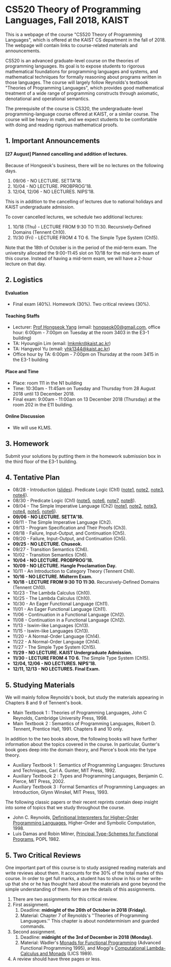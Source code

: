 # CS520 Theory of Programming Languages, Fall 2018, KAIST 

This is a webpage of the course "CS520 Theory of Programming Languages", which is offered at the KAIST CS department in the fall of 2018. The webpage will contain links to course-related materials and announcements.

CS520 is an advanced graduate-level course on the theories of programming languages. Its goal is to expose students to rigorous mathematical foundations for programming languages and systems, and mathematical techniques for formally reasoning about  programs written in those languages. The course will largely follow Reynolds's textbook "Theories of Programming Languages", which provides good mathematical treatment of a wide range of programming constructs through axiomatic, denotational and operational semantics. 

The prerequisite of the course is CS320, the undergraduate-level programming-language course offered at KAIST, or a similar course. The course will be heavy in math, and we expect students to be comfortable with doing and reading rigorous mathematical proofs. 

## 1. Important Announcements

#### [27 August] Planned cancelling and addition of lectures.

Because of Hongseok's business, there will be no lectures on the following days.

1. 09/06 - NO LECTURE. SETTA'18.
2. 10/04 - NO LECTURE. PROBPROG'18.
3. 12/04, 12/06 - NO LECTURES. NIPS'18.

This is in addition to the cancelling of lectures due to national holidays and KAIST undergraduate admission. 

To cover cancelled lectures, we schedule two additional lectures:

1. 10/18 (Thu) - LECTURE FROM 9:30 TO 11:30. Recursively-Defined Domains (Tennent Ch10). 
2. 11/30 (Fri) - LECTURE FROM 4 TO 6. The Simple Type System (Ch15). 

Note that the 18th of October is in the period of the mid-term exam. The university allocated the 9:00-11:45 slot on 10/18 for the mid-term exam of this course. Instead of having a mid-term exam, we will have a 2-hour lecture on that day.

## 2. Logistics

#### Evaluation

* Final exam (40%). Homework (30%). Two critical reviews (30%).

#### Teaching Staffs

* Lecturer: [Prof Hongseok Yang](https://cs.kaist.ac.kr/people/view?idx=552&kind=faculty&menu=160) (email: hongseok00@gmail.com, office hour: 6:00pm - 7:00pm on Tuesday at the room 3403 in the E3-1 building)
* TA: Hyoungjin Lim (email: lmkmkr@kaist.ac.kr)
* TA: Hangyeol Yu (email: yhk1344@kaist.ac.kr)
* Office hour by TA: 6:00pm - 7:00pm on Thursday at the room 3415 in the E3-1 building

#### Place and Time

* Place: room 111 in the N1 building
* Time: 10:30am - 11:45am on Tuesday and Thursday from 28 August 2018 until 13 December 2018.
* Final exam: 9:00am - 11:00am on 13 December 2018 (Thursday) at the room 202 in the E11 building.

#### Online Discussion

* We will use KLMS. 

## 3. Homework

Submit your solutions by putting them in the homework submission box in the third floor of the E3-1 building.

## 4. Tentative Plan

* 08/28 - Introduction ([slides](https://github.com/hongseok-yang/graduatePL18/blob/master/Lectures/Lecture1/Lecture1.pdf)). Predicate Logic (Ch1) ([note1](https://github.com/hongseok-yang/graduatePL18/blob/master/Lectures/Lecture2/note1.jpg), [note2](https://github.com/hongseok-yang/graduatePL18/blob/master/Lectures/Lecture2/note2.jpg), [note3](https://github.com/hongseok-yang/graduatePL18/blob/master/Lectures/Lecture2/note3.jpg), [note4](https://github.com/hongseok-yang/graduatePL18/blob/master/Lectures/Lecture2/note4.jpg)).
* 08/30 - Predicate Logic (Ch1) ([note5](https://github.com/hongseok-yang/graduatePL18/blob/master/Lectures/Lecture2/note5.jpg), [note6](https://github.com/hongseok-yang/graduatePL18/blob/master/Lectures/Lecture2/note6.jpg), [note7](https://github.com/hongseok-yang/graduatePL18/blob/master/Lectures/Lecture2/note7.jpg), [note8](https://github.com/hongseok-yang/graduatePL18/blob/master/Lectures/Lecture2/note8.jpg)).
* 09/04 - The Simple Imperative Language (Ch2) ([note1](https://github.com/hongseok-yang/graduatePL18/blob/master/Lectures/Lecture3/note1.jpg), [note2](https://github.com/hongseok-yang/graduatePL18/blob/master/Lectures/Lecture3/note2.jpg), [note3](https://github.com/hongseok-yang/graduatePL18/blob/master/Lectures/Lecture3/note3.jpg), [note4](https://github.com/hongseok-yang/graduatePL18/blob/master/Lectures/Lecture3/note4.jpg), [note5](https://github.com/hongseok-yang/graduatePL18/blob/master/Lectures/Lecture3/note5.jpg), [note6](https://github.com/hongseok-yang/graduatePL18/blob/master/Lectures/Lecture3/note6.jpg)).
* __**09/06 - NO LECTURE. SETTA'18.**__
* 09/11 - The Simple Imperative Language (Ch2).
* 09/13 - Program Specification and Their Proofs (Ch3).
* 09/18 - Failure, Input-Output, and Continuation (Ch5).
* 09/20 - Failure, Input-Output, and Continuation (Ch5).
* __**09/25 - NO LECTURE. Chuseok.**__
* 09/27 - Transition Semantics (Ch6).
* 10/02 - Transition Semantics (Ch6).
* __**10/04 - NO LECTURE. PROBPROG'18.**__
* __**10/09 - NO LECTURE. Hangle Proclamation Day.**__
* 10/11 - An Introduction to Category Theory (Tennent Ch8).
* __**10/16 - NO LECTURE. Midterm Exam.**__
* __**10/18 - LECTURE FROM 9:30 TO 11:30.**__ Recursively-Defined Domains (Tennent Ch10). 
* 10/23 - The Lambda Calculus (Ch10).
* 10/25 - The Lambda Calculus (Ch10). 
* 10/30 - An Eager Functional Language (Ch11).
* 11/01 - An Eager Functional Language (Ch11).
* 11/06 - Continuation in a Functional Language (Ch12).
* 11/08 - Continuation in a Functional Language (Ch12).
* 11/13 - Iswim-like Languages (Ch13).
* 11/15 - Iswim-like Languages (Ch13).
* 11/20 - A Normal-Order Language (Ch14).
* 11/22 - A Normal-Order Language (Ch14).
* 11/27 - The Simple Type System (Ch15).
* __**11/29 - NO LECTURE. KAIST Undergraduate Admission.**__
* __**11/30 - LECTURE FROM 4 TO 6.**__ The Simple Type System (Ch15). 
* __**12/04, 12/06 - NO LECTURES. NIPS'18.**__
* __**12/11, 12/13 - NO LECTURES. Final Exam.**__

## 5. Studying Materials

We will mainly follow Reynolds's book, but study the materials appearing in Chapters 8 and 9 of Tennent's book.

* Main Textbook 1 : Theories of Programming Languages, John C Reynolds, Cambridge University Press, 1998. 
* Main Textbook 2 : Semantics of Programming Languages, Robert D. Tennent, Prentice Hall, 1991. Chapters 8 and 10 only.

In addition to the two books above, the following books will have further information about the topics covered in the course. In particular, Gunter's book goes deep into the domain theory, and Pierce's book into the type theory.

* Auxiliary Textbook 1 : Semantics of Programming Languages: Structures and Techniques, Carl A. Gunter, MIT Press, 1992.
* Auxiliary Textbook 2 : Types and Programming Languages, Benjamin C. Pierce, MIT Press, 2002.
* Auxiliary Textbook 3 : Formal Semantics of Programming Languages: an Introduction, Glynn Winskel, MIT Press, 1993.

The following classic papers or their recent reprints contain deep insight into some of topics that we study throughout the course.

* John C. Reynolds, [Definitional Interpreters for Higher-Order Programming Languages](https://doi.org/10.1023/A:1010027404223), Higher-Order and Symbolic Computation, 1998. 
* Luis Damas and Robin Milner, [Principal Type-Schemes for Functional Programs](http://delivery.acm.org/10.1145/590000/582176/p207-damas.pdf?ip=143.248.139.205&id=582176&acc=ACTIVE%20SERVICE&key=0EC22F8658578FE1%2E7500FBAD1E9579D9%2E4D4702B0C3E38B35%2E4D4702B0C3E38B35&__acm__=1535179405_6f0967c345266d3a1429bb43f9add160), POPL 1982.

## 5. Two Critical Reviews

One important part of this course is to study assigned reading materials and write reviews about them. It accounts for the 30% of the total marks of this course. In order to get full marks, a student has to show in his or her write-up that she or he has thought hard about the materials and gone beyond the simple understanding of them. Here are the details of this assignments.

1. There are two assignments for this critical review.
2. First assignment.
   1. Deadline: __**midnight of the 26th of October in 2018 (Friday).**__
   2. Material: Chapter 7 of Reynolds's ''Theories of Programming Languagues.'' This chapter is about nondeterminism and guarded commands.
3. Second assignment.
   1. Deadline: __**midnight of the 3rd of December in 2018 (Monday).**__
   2. Material: Wadler's [Monads for Functional Programming](http://homepages.inf.ed.ac.uk/wadler/papers/marktoberdorf/baastad.pdf) (Advanced Functional Programming 1995), and Moggi's [Computational Lambda-Calculus and Monads](http://www.disi.unige.it/person/MoggiE/ftp/lics89.ps.gz) (LICS 1989).
4. A review should have three pages or less.
